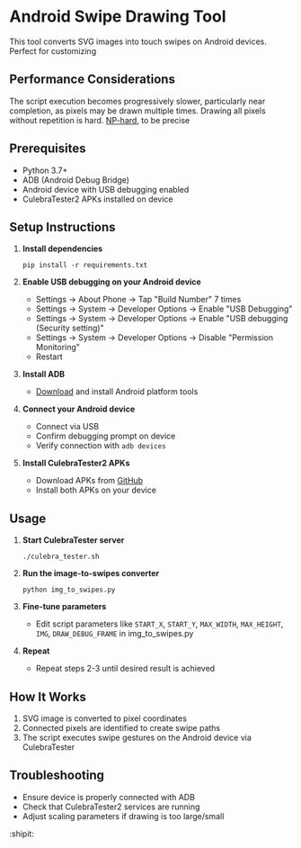 # Android Swipe Drawing Tool

This tool converts SVG images into touch swipes on Android devices. Perfect for customizing

## Performance Considerations

The script execution becomes progressively slower, particularly near completion, as pixels may be drawn multiple times. Drawing all pixels without repetition is hard. [NP-hard](https://en.wikipedia.org/wiki/Longest_path_problem), to be precise


## Prerequisites

- Python 3.7+
- ADB (Android Debug Bridge)
- Android device with USB debugging enabled
- CulebraTester2 APKs installed on device

## Setup Instructions

1. **Install dependencies**
   ```
   pip install -r requirements.txt
   ```

2. **Enable USB debugging on your Android device**
   - Settings → About Phone → Tap "Build Number" 7 times
   - Settings → System → Developer Options → Enable "USB Debugging"
   - Settings → System → Developer Options → Enable "USB debugging (Security setting)"
   - Settings → System → Developer Options → Disable "Permission Monitoring"
   - Restart

3. **Install ADB**
   - [Download](https://developer.android.com/studio/releases/platform-tools) and install Android platform tools

4. **Connect your Android device**
   - Connect via USB
   - Confirm debugging prompt on device
   - Verify connection with `adb devices`

5. **Install CulebraTester2 APKs**
   - Download APKs from [GitHub](https://github.com/dtmilano/CulebraTester2-public/wiki/Prebuilt-APKs)
   - Install both APKs on your device

## Usage

1. **Start CulebraTester server**
   ```
   ./culebra_tester.sh
   ```

2. **Run the image-to-swipes converter**
   ```
   python img_to_swipes.py
   ```

3. **Fine-tune parameters**
   - Edit script parameters like `START_X`, `START_Y`, `MAX_WIDTH`, `MAX_HEIGHT`, `IMG`, `DRAW_DEBUG_FRAME` in img_to_swipes.py

4. **Repeat**
   - Repeat steps 2-3 until desired result is achieved

## How It Works

1. SVG image is converted to pixel coordinates
2. Connected pixels are identified to create swipe paths
3. The script executes swipe gestures on the Android device via CulebraTester

## Troubleshooting

- Ensure device is properly connected with ADB
- Check that CulebraTester2 services are running
- Adjust scaling parameters if drawing is too large/small

:shipit: